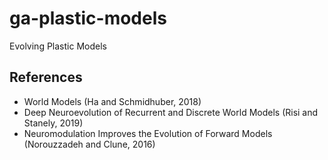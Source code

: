 # ga-plastic-models
Evolving Plastic Models

## References
- World Models (Ha and Schmidhuber, 2018)
- Deep Neuroevolution of Recurrent and Discrete World Models (Risi and Stanely, 2019)
- Neuromodulation Improves the Evolution of Forward Models (Norouzzadeh and Clune, 2016)